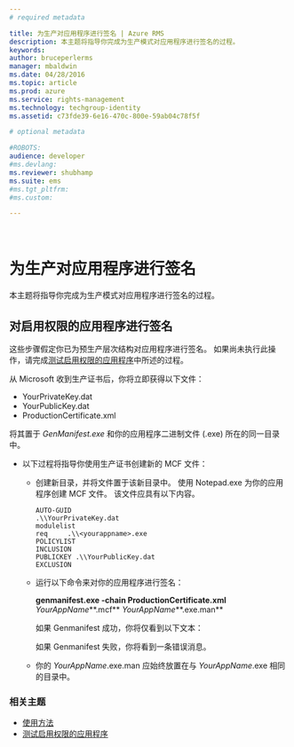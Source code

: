 ```yaml
---
# required metadata

title: 为生产对应用程序进行签名 | Azure RMS
description: 本主题将指导你完成为生产模式对应用程序进行签名的过程。
keywords:
author: bruceperlerms
manager: mbaldwin
ms.date: 04/28/2016
ms.topic: article
ms.prod: azure
ms.service: rights-management
ms.technology: techgroup-identity
ms.assetid: c73fde39-6e16-470c-800e-59ab04c78f5f

# optional metadata

#ROBOTS:
audience: developer
#ms.devlang:
ms.reviewer: shubhamp
ms.suite: ems
#ms.tgt_pltfrm:
#ms.custom:

---
```


﻿
# 为生产对应用程序进行签名

本主题将指导你完成为生产模式对应用程序进行签名的过程。

## 对启用权限的应用程序进行签名

这些步骤假定你已为预生产层次结构对应用程序进行签名。 如果尚未执行此操作，请完成[测试启用权限的应用程序](running-your-first-application.md)中所述的过程。

从 Microsoft 收到生产证书后，你将立即获得以下文件：

-   YourPrivateKey.dat
-   YourPublicKey.dat
-   ProductionCertificate.xml

将其置于 *GenManifest.exe* 和你的应用程序二进制文件 (.exe) 所在的同一目录中。

-   以下过程将指导你使用生产证书创建新的 MCF 文件：

    -   创建新目录，并将文件置于该新目录中。 使用 Notepad.exe 为你的应用程序创建 MCF 文件。 该文件应具有以下内容。

        ``` syntax
        AUTO-GUID
        .\\YourPrivateKey.dat
        modulelist
        req     .\\<yourappname>.exe
        POLICYLIST
        INCLUSION
        PUBLICKEY .\\YourPublicKey.dat
        EXCLUSION
        ```

    -   运行以下命令来对你的应用程序进行签名：

        **genmanifest.exe -chain ProductionCertificate.xml** *YourAppName***.mcf** *YourAppName***.exe.man**

        如果 Genmanifest 成功，你将仅看到以下文本：

        如果 Genmanifest 失败，你将看到一条错误消息。

    -   你的 *YourAppName*.exe.man 应始终放置在与 *YourAppName*.exe 相同的目录中。

### 相关主题

* [使用方法](how-to-use-msipc.md)
* [测试启用权限的应用程序](running-your-first-application.md)
 

 





<!--HONumber=Apr16_HO3-->


